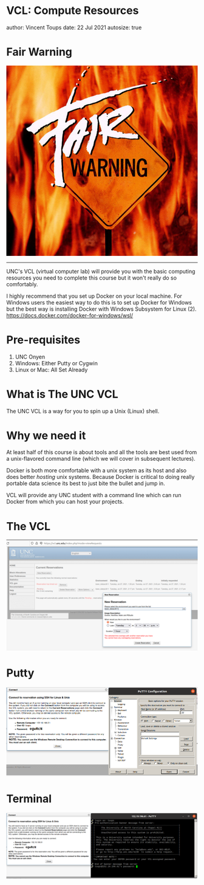 VCL: Compute Resources
========================================================
author: Vincent Toups
date: 22 Jul 2021
autosize: true

Fair Warning
========================================================

![](./fair-warning.png)

***

UNC's VCL (virtual computer lab) will provide you with the basic computing
resources you need to complete this course but it won't really do so
comfortably.

I highly recommend that you set up Docker on your local machine. For Windows
users the easiest way to do this is to set up Docker for Windows but the best
way is installing Docker with Windows Subsystem for Linux (2).
https://docs.docker.com/docker-for-windows/wsl/

Pre-requisites
========================================================

1. UNC Onyen
2. Windows: Either Putty or Cygwin
3. Linux or Mac: All Set Already

What is The UNC VCL
========================================================

The UNC VCL is a way for you to spin up a Unix (Linux) shell. 

Why we need it
==============

At least half of this course is about tools and all the tools are best used
from a unix-flavored command line (which we will cover in subsequent lectures).

Docker is both more comfortable with a unix system as its host and also does
better _hosting_ unix systems. Because Docker is critical to doing really 
portable data science its best to just bite the bullet and jump in.

VCL will provide any UNC student with a command line which can run 
Docker from which you can host your projects.

The VCL
=======

![](./vcl-reservation.png)

Putty
=====

![](./putty-with-vcl.png)

Terminal
========
![](./putty-w-term.png)


